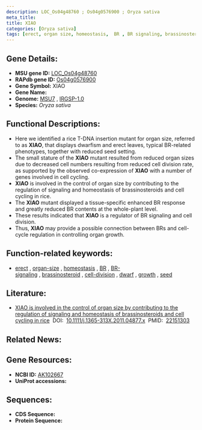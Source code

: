 ```yaml
---
description: LOC_Os04g48760 ; Os04g0576900 ; Oryza sativa
meta_title:
title: XIAO
categories: [Oryza sativa]
tags: [erect, organ size, homeostasis,  BR , BR signaling, brassinosteroid, cell division, dwarf, growth, seed]
---
```


## Gene Details:
- **MSU gene ID:** [LOC_Os04g48760](http://rice.uga.edu/cgi-bin/ORF_infopage.cgi?orf=LOC_Os04g48760)  
- **RAPdb gene ID:** [Os04g0576900](https://rapdb.dna.affrc.go.jp/locus/?name=Os04g0576900)  
- **Gene Symbol:** XIAO
- **Gene Name:**
- **Genome:**  [MSU7](http://rice.uga.edu/)&nbsp;,&nbsp;[IRGSP-1.0](https://rapdb.dna.affrc.go.jp/download/irgsp1.html)
- **Species:** *Oryza sativa*

## Functional Descriptions:
   - Here we identified a rice T-DNA insertion mutant for organ size, referred to as **XIAO**, that displays dwarfism and erect leaves, typical BR-related phenotypes, together with reduced seed setting.
   - The small stature of the **XIAO** mutant resulted from reduced organ sizes due to decreased cell numbers resulting from reduced cell division rate, as supported by the observed co-expression of **XIAO** with a number of genes involved in cell cycling.
   - **XIAO** is involved in the control of organ size by contributing to the regulation of signaling and homeostasis of brassinosteroids and cell cycling in rice.
   - The **XIAO** mutant displayed a tissue-specific enhanced BR response and greatly reduced BR contents at the whole-plant level.
   - These results indicated that **XIAO** is a regulator of BR signaling and cell division.
   - Thus, **XIAO** may provide a possible connection between BRs and cell-cycle regulation in controlling organ growth.

## Function-related keywords:
   - [erect](/tags/erect/)&nbsp;,&nbsp;[organ-size](/tags/organ-size/)&nbsp;,&nbsp;[homeostasis](/tags/homeostasis/)&nbsp;,&nbsp;[BR](/tags/BR/)&nbsp;,&nbsp;[BR-signaling](/tags/BR-signaling/)&nbsp;,&nbsp;[brassinosteroid](/tags/brassinosteroid/)&nbsp;,&nbsp;[cell-division](/tags/cell-division/)&nbsp;,&nbsp;[dwarf](/tags/dwarf/)&nbsp;,&nbsp;[growth](/tags/growth/)&nbsp;,&nbsp;[seed](/tags/seed/)

## Literature:
   - [XIAO is involved in the control of organ size by contributing to the regulation of signaling and homeostasis of brassinosteroids and cell cycling in rice](https://www.doi.org/10.1111/j.1365-313X.2011.04877.x)&nbsp;&nbsp;DOI:&nbsp;&nbsp;[10.1111/j.1365-313X.2011.04877.x](https://www.doi.org/10.1111/j.1365-313X.2011.04877.x)&nbsp;&nbsp;PMID:&nbsp;&nbsp;[22151303](https://pubmed.ncbi.nlm.nih.gov/22151303/)

## Related News:

## Gene Resources:
- **NCBI ID:**  [AK102667](http://www.ncbi.nlm.nih.gov/nuccore/AK102667)
- **UniProt accessions:** [](https://www.uniprot.org/uniprotkb//entry)

## Sequences:
- **CDS Sequence:**
- **Protein Sequence:**

